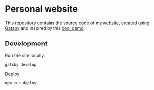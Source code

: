 # Personal website

This repository contains the source code of my [website](http://jramirez.me/), created using [Gatsby](https://www.gatsbyjs.org/) and inspired by this [cool demo](https://codepen.io/genarocolusso/pen/xONEXg).


## Development

Run the site locally.
```
gatsby develop
```

Deploy

```
npm run deploy
```